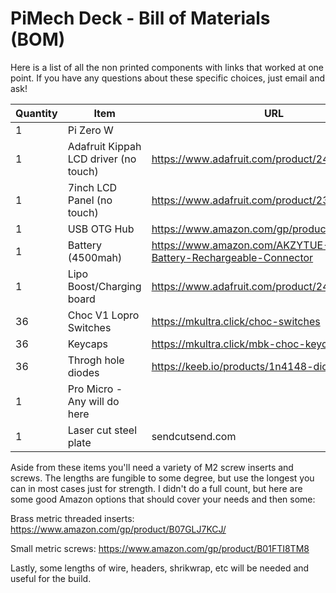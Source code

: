 # PiMech Deck - Bill of Materials (BOM)

Here is a list of all the non printed components with links that worked at one
point.  If you have any questions about these specific choices, just email
and ask!

Quantity|Item|URL
---|---|---
|1|Pi Zero W|
|1|Adafruit Kippah LCD driver (no touch)|https://www.adafruit.com/product/2454
|1|7inch LCD Panel (no touch)|https://www.adafruit.com/product/2353
|1|USB OTG Hub|https://www.amazon.com/gp/product/B01JL837X8
|1|Battery (4500mah)|https://www.amazon.com/AKZYTUE-4500mAh-Battery-Rechargeable-Connector
|1|Lipo Boost/Charging board|https://www.adafruit.com/product/2465
|36|Choc V1 Lopro Switches|https://mkultra.click/choc-switches
|36|Keycaps|https://mkultra.click/mbk-choc-keycaps
|36|Throgh hole diodes|https://keeb.io/products/1n4148-diodes
|1|Pro Micro - Any will do here
|1|Laser cut steel plate|sendcutsend.com

Aside from these items you'll need a variety of M2 screw inserts and screws.
The lengths are fungible to some degree, but use the longest you can in most
cases just for strength.  I didn't do a full count, but here are some good
Amazon options that should cover your needs and then some:

Brass metric threaded inserts:
https://www.amazon.com/gp/product/B07GLJ7KCJ/

Small metric screws:
https://www.amazon.com/gp/product/B01FTI8TM8

Lastly, some lengths of wire, headers, shrikwrap, etc will be needed and useful for the build.
